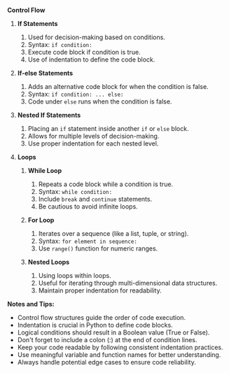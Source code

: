 **Control Flow**

1. **If Statements**
   1. Used for decision-making based on conditions.
   2. Syntax: `if condition:`
   3. Execute code block if condition is true.
   4. Use of indentation to define the code block.
   
2. **If-else Statements**
   1. Adds an alternative code block for when the condition is false.
   2. Syntax: `if condition: ... else:`
   3. Code under `else` runs when the condition is false.

3. **Nested If Statements**
   1. Placing an `if` statement inside another `if` or `else` block.
   2. Allows for multiple levels of decision-making.
   3. Use proper indentation for each nested level.

4. **Loops**
   1. **While Loop**
      1. Repeats a code block while a condition is true.
      2. Syntax: `while condition:`
      3. Include `break` and `continue` statements.
      4. Be cautious to avoid infinite loops.
   
   2. **For Loop**
      1. Iterates over a sequence (like a list, tuple, or string).
      2. Syntax: `for element in sequence:`
      3. Use `range()` function for numeric ranges.
   
   3. **Nested Loops**
      1. Using loops within loops.
      2. Useful for iterating through multi-dimensional data structures.
      3. Maintain proper indentation for readability.
   
**Notes and Tips:** 
- Control flow structures guide the order of code execution.
- Indentation is crucial in Python to define code blocks.
- Logical conditions should result in a Boolean value (True or False).
- Don't forget to include a colon (:) at the end of condition lines.
- Keep your code readable by following consistent indentation practices.
- Use meaningful variable and function names for better understanding.
- Always handle potential edge cases to ensure code reliability.
